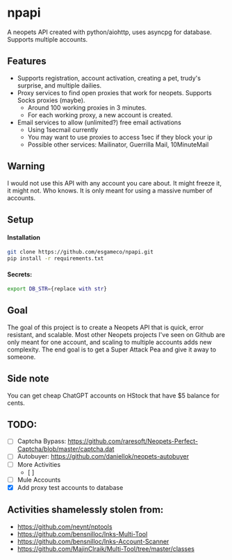 # npapi

A neopets API created with python/aiohttp, uses asyncpg for database. Supports multiple accounts.

## Features
- Supports registration, account activation, creating a pet, trudy's surprise, and multiple dailies.
- Proxy services to find open proxies that work for neopets. Supports Socks proxies (maybe).
    - Around 100 working proxies in 3 minutes.
    - For each working proxy, a new account is created.
- Email services to allow (unlimited?) free email activations
    - Using 1secmail currently
    - You may want to use proxies to access 1sec if they block your ip
    - Possible other services: Mailinator, Guerrilla Mail, 10MinuteMail

## Warning
I would not use this API with any account you care about. It might freeze it, it might not. Who knows. It is only meant for using a massive number of accounts.

## Setup

#### Installation
```bash
git clone https://github.com/esgameco/npapi.git
pip install -r requirements.txt
```

#### Secrets:
``` bash
export DB_STR={replace with str}
```

## Goal
The goal of this project is to create a Neopets API that is quick, error resistant, and scalable.
Most other Neopets projects I've seen on Github are only meant for one account, and scaling to multiple accounts adds new complexity.
The end goal is to get a Super Attack Pea and give it away to someone.

## Side note
You can get cheap ChatGPT accounts on HStock that have $5 balance for cents.

## TODO:
- [ ] Captcha Bypass: https://github.com/raresoft/Neopets-Perfect-Captcha/blob/master/captcha.dat
- [ ] Autobuyer: https://github.com/daniellok/neopets-autobuyer
- [ ] More Activities
    - [ ] 
- [ ] Mule Accounts
- [x] Add proxy test accounts to database

## Activities shamelessly stolen from:
- https://github.com/neynt/nptools
- https://github.com/bensnilloc/Inks-Multi-Tool
- https://github.com/bensnilloc/Inks-Account-Scanner
- https://github.com/MajinClraik/Multi-Tool/tree/master/classes